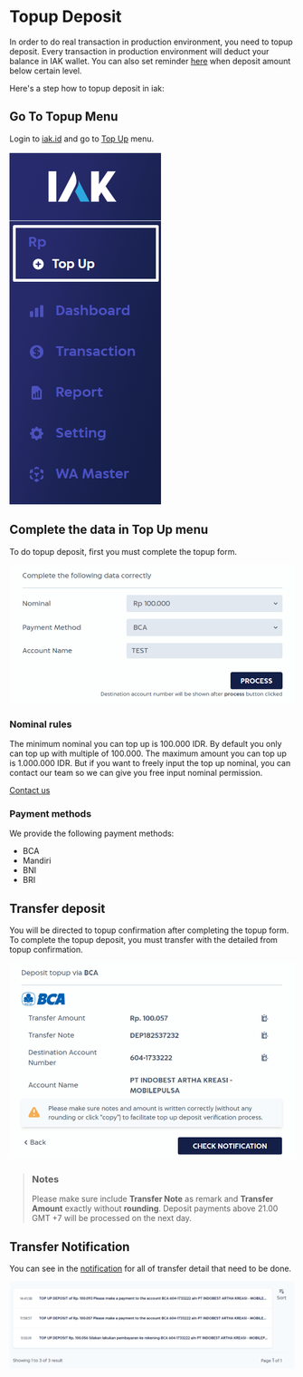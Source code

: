 # Topup Deposit

In order to do real transaction in production environment, you need to topup deposit. Every transaction in production environment will deduct your balance in IAK wallet. 
You can also set reminder [here](./limit-reminder.md) when deposit amount below certain level. 

Here's a step how to topup deposit in iak:

## Go To Topup Menu

Login to [iak.id](https://auth.iak.id) and go to [Top Up](https://iak.id/webapp/deposit/topup) menu.

![Top Up Menu](../assets/images/topup-deposit/topup-menu-sidebar.png)

## Complete the data in Top Up menu

To do topup deposit, first you must complete the topup form.

![Top Up Form](../assets/images/topup-deposit/topup-deposit-1.png)

### Nominal rules

The minimum nominal you can top up is 100.000 IDR. By default you only can top up with multiple of 100.000. The maximum amount you can top up is 1.000.000 IDR. But if you want to freely input the top up nominal, you can contact our team so we can give you free input nominal permission.

[Contact us](mailto:techsupport@mobilepulsa.com)

### Payment methods

We provide the following payment methods:
- BCA
- Mandiri
- BNI
- BRI   


## Transfer deposit

You will be directed to topup confirmation after completing the topup form. To complete the topup deposit, you must transfer with the detailed from topup confirmation.

![Top Up Confirmation](../assets/images/topup-deposit/topup-deposit-2.png)

<!-- theme: info -->
 
> ### Notes
>
> Please make sure include **Transfer Note** as remark and **Transfer Amount** exactly without **rounding**.
> Deposit payments above 21.00 GMT +7 will be processed on the next day.

## Transfer Notification

You can see in the [notification](https://iak.id/webapp/notification) for all of transfer detail that need to be done.

![Top Up Confirmation](../assets/images/topup-deposit/topup-notification.png)

   